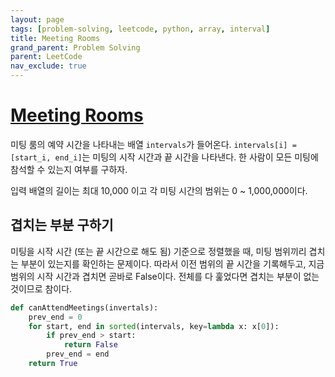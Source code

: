 ```yaml
---
layout: page
tags: [problem-solving, leetcode, python, array, interval]
title: Meeting Rooms
grand_parent: Problem Solving
parent: LeetCode
nav_exclude: true
---
```


# [Meeting Rooms](https://leetcode.com/problems/meeting-rooms/)

 미팅 룸의 예약 시간을 나타내는 배열 `intervals`가
 들어온다. `intervals[i] = [start_i, end_i]`는 미팅의 시작 시간과 끝
 시간을 나타낸다. 한 사람이 모든 미팅에 참석할 수 있는지 여부를
 구하자.

 입력 배열의 길이는 최대 10,000 이고 각 미팅 시간의 범위는 0 ~
 1,000,000이다.

## 겹치는 부분 구하기

 미팅을 시작 시간 (또는 끝 시간으로 해도 됨) 기준으로 정렬했을 때,
 미팅 범위끼리 겹치는 부분이 있는지를 확인하는 문제이다. 따라서 이전
 범위의 끝 시간을 기록해두고, 지금 범위의 시작 시간과 겹치면 곧바로
 False이다. 전체를 다 훑었다면 겹치는 부분이 없는 것이므로 참이다.

```python
def canAttendMeetings(invertals):
    prev_end = 0
    for start, end in sorted(intervals, key=lambda x: x[0]):
        if prev_end > start:
            return False
        prev_end = end
    return True
```
